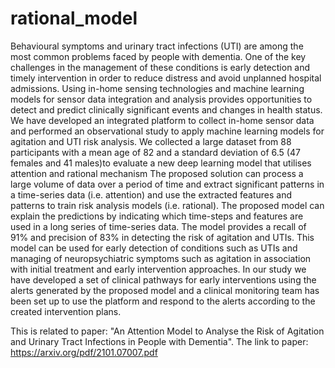 # rational_model
Behavioural symptoms and urinary tract infections (UTI) are among the most common problems faced by people with dementia. One of the key challenges in the management of these conditions is early detection and timely intervention in order to reduce distress and avoid unplanned hospital admissions. Using in-home sensing technologies and machine learning models for sensor data integration and analysis provides opportunities to detect and predict clinically significant events and changes in health status. We have developed an integrated platform to collect in-home sensor data and performed an observational study to apply machine learning models for agitation and UTI risk analysis. We collected a large dataset from 88 participants with a mean age of 82 and a standard deviation of 6.5 (47 females and 41 males)to evaluate a new deep learning model that utilises attention and rational mechanism The proposed solution can process a large volume of data over a period of time and extract significant patterns in a time-series data (i.e. attention) and use the extracted features and patterns to train risk analysis models (i.e. rational). The proposed model can explain the predictions by indicating which time-steps and features are used in a long series of time-series data. The model provides a recall of 91% and precision of 83% in detecting the risk of agitation and UTIs. This model can be used for early detection of conditions such as UTIs and managing of neuropsychiatric symptoms such as agitation in association with initial treatment and early intervention approaches. In our study we have developed a set of clinical pathways for early interventions using the alerts generated by the proposed model and a clinical monitoring team has been set up to use the platform and respond to the alerts
according to the created intervention plans.

This is related to paper: "An Attention Model to Analyse the Risk of Agitation and Urinary Tract Infections in People with Dementia". The link to paper: https://arxiv.org/pdf/2101.07007.pdf

